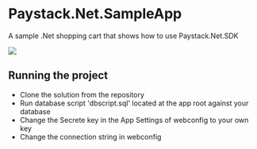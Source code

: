 

# Paystack.Net.SampleApp

A sample .Net shopping cart that shows how to use Paystack.Net.SDK

<img src="https://github.com/developerslearnit/Paystack.Net.SampleApp/blob/master/screenshot.PNG"/>

## Running the project
* Clone the solution from the repository
* Run database script 'dbscript.sql' located at the app root against your database
* Change the Secrete key in the App Settings of webconfig to your own key
* Change the connection string in webconfig
 
